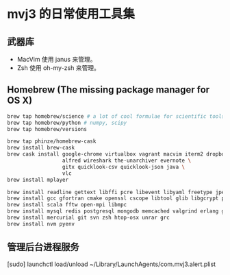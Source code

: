mvj3 的日常使用工具集
======================================


武器库
--------------------------------------
* MacVim   使用 janus         来管理。
* Zsh      使用 oh-my-zsh     来管理。

Homebrew (The missing package manager for OS X)
--------------------------------------
```zsh
brew tap homebrew/science # a lot of cool formulae for scientific tools
brew tap homebrew/python # numpy, scipy
brew tap homebrew/versions

brew tap phinze/homebrew-cask
brew install brew-cask
brew cask install google-chrome virtualbox vagrant macvim iterm2 dropbox sequel-pro rstudio \
                  alfred wireshark the-unarchiver evernote \
                  gitx quicklook-csv quicklook-json java \
                  vlc
brew install mplayer

brew install readline gettext libffi pcre libevent libyaml freetype jpeg libpng libtiff fontconfig
brew install gcc gfortran cmake openssl cscope libtool glib libgcrypt pkg-config
brew install scala fftw open-mpi libmpc
brew install mysql redis postgresql mongodb memcached valgrind erlang go node phantomjs lua v8 neo4j
brew install mercurial git svn zsh htop-osx unrar grc
brew install nvm pyenv
```

管理后台进程服务
--------------------------------------
[sudo] launchctl load/unload ~/Library/LaunchAgents/com.mvj3.alert.plist
